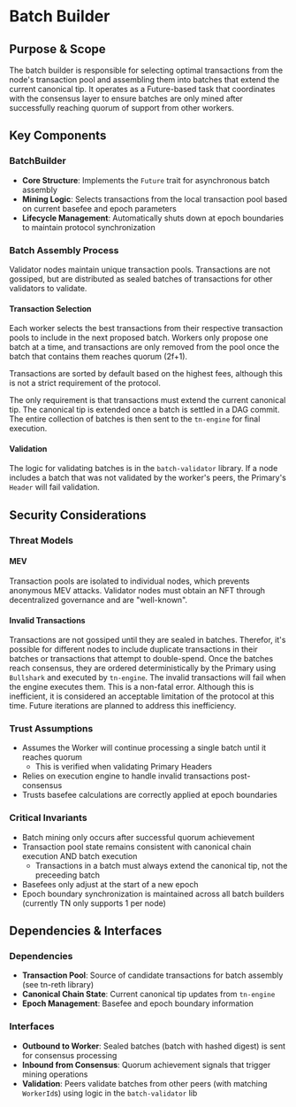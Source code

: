 # Batch Builder

## Purpose & Scope

The batch builder is responsible for selecting optimal transactions from the node's transaction pool and assembling them into batches that extend the current canonical tip.
It operates as a Future-based task that coordinates with the consensus layer to ensure batches are only mined after successfully reaching quorum of support from other workers.

## Key Components

### BatchBuilder

- **Core Structure**: Implements the `Future` trait for asynchronous batch assembly
- **Mining Logic**: Selects transactions from the local transaction pool based on current basefee and epoch parameters
- **Lifecycle Management**: Automatically shuts down at epoch boundaries to maintain protocol synchronization

### Batch Assembly Process

Validator nodes maintain unique transaction pools.
Transactions are not gossiped, but are distributed as sealed batches of transactions for other validators to validate.

#### Transaction Selection

Each worker selects the best transactions from their respective transaction pools to include in the next proposed batch.
Workers only propose one batch at a time, and transactions are only removed from the pool once the batch that contains them reaches quorum (2f+1).

Transactions are sorted by default based on the highest fees, although this is not a strict requirement of the protocol.

The only requirement is that transactions must extend the current canonical tip.
The canonical tip is extended once a batch is settled in a DAG commit.
The entire collection of batches is then sent to the `tn-engine` for final execution.

#### Validation

The logic for validating batches is in the `batch-validator` library.
If a node includes a batch that was not validated by the worker's peers, the Primary's `Header` will fail validation.

## Security Considerations

### Threat Models

#### MEV

Transaction pools are isolated to individual nodes, which prevents anonymous MEV attacks.
Validator nodes must obtain an NFT through decentralized governance and are "well-known".

#### Invalid Transactions

Transactions are not gossiped until they are sealed in batches.
Therefor, it's possible for different nodes to include duplicate transactions in their batches or transactions that attempt to double-spend.
Once the batches reach consensus, they are ordered deterministically by the Primary using `Bullshark` and executed by `tn-engine`.
The invalid transactions will fail when the engine executes them.
This is a non-fatal error.
Although this is inefficient, it is considered an acceptable limitation of the protocol at this time.
Future iterations are planned to address this inefficiency.

### Trust Assumptions

- Assumes the Worker will continue processing a single batch until it reaches quorum
  - This is verified when validating Primary Headers
- Relies on execution engine to handle invalid transactions post-consensus
- Trusts basefee calculations are correctly applied at epoch boundaries

### Critical Invariants

- Batch mining only occurs after successful quorum achievement
- Transaction pool state remains consistent with canonical chain execution AND batch execution
  - Transactions in a batch must always extend the canonical tip, not the preceeding batch
- Basefees only adjust at the start of a new epoch
- Epoch boundary synchronization is maintained across all batch builders (currently TN only supports 1 per node)

## Dependencies & Interfaces

### Dependencies

- **Transaction Pool**: Source of candidate transactions for batch assembly (see tn-reth library)
- **Canonical Chain State**: Current canonical tip updates from `tn-engine`
- **Epoch Management**: Basefee and epoch boundary information

### Interfaces

- **Outbound to Worker**: Sealed batches (batch with hashed digest) is sent for consensus processing
- **Inbound from Consensus**: Quorum achievement signals that trigger mining operations
- **Validation**: Peers validate batches from other peers (with matching `WorkerId`s) using logic in the `batch-validator` lib
